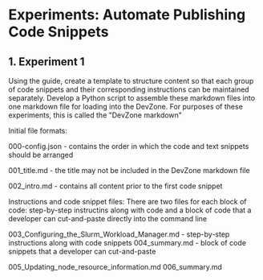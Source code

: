 # Experiments:  Automate Publishing Code Snippets

## 1. Experiment 1

Using the  guide, create a template to structure content so that each group of code snippets and their corresponding instructions can be maintained separately.  Develop a Python script to assemble these markdown files into one markdown file for loading into the DevZone.  For purposes of these experiments, this is called the "DevZone markdown"

Initial file formats:

000-config.json - contains the order in which the code and text snippets should be arranged

001_title.md - the title may not be included in the DevZone markdown file

002_intro.md - contains all content prior to the first code snippet

Instructions and code snippet files:
There are two files for each block of code:  step-by-step instructins along with code and a block of code that a developer can cut-and-paste directly into the command line

003_Configuring_the_Slurm_Workload_Manager.md - step-by-step instructions along with code snippets
004_summary.md - block of code snippets that a developer can cut-and-paste

005_Updating_node_resource_information.md
006_summary.md

